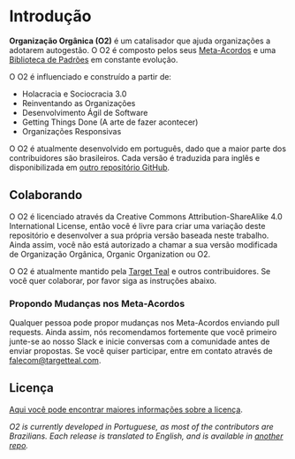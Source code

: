 # Introdução

**Organização Orgânica \(O2\)** é um catalisador que ajuda organizações a adotarem autogestão. O O2 é composto pelos seus [Meta-Acordos](meta-acordos.md) e uma [Biblioteca de Padrões](biblioteca/) em constante evolução.

O O2 é influenciado e construído a partir de:

* Holacracia e Sociocracia 3.0
* Reinventando as Organizações
* Desenvolvimento Ágil de Software
* Getting Things Done \(A arte de fazer acontecer\)
* Organizações Responsivas

O O2 é atualmente desenvolvido em português, dado que a maior parte dos contribuidores são brasileiros. Cada versão é traduzida para inglês e disponibilizada em [outro repositório GitHub](https://github.com/targetteal/organic-organization-translations/).

## Colaborando

O O2 é licenciado através da Creative Commons Attribution-ShareAlike 4.0 International License, então você é livre para criar uma variação deste repositório e desenvolver a sua própria versão baseada neste trabalho. Ainda assim, você não está autorizado a chamar a sua versão modificada de Organização Orgânica, Organic Organization ou O2.

O O2 é atualmente mantido pela [Target Teal](https://targetteal.com/pt/) e outros contribuidores. Se você quer colaborar, por favor siga as instruções abaixo.

### Propondo Mudanças nos Meta-Acordos

Qualquer pessoa pode propor mudanças nos Meta-Acordos enviando pull requests. Ainda assim, nós recomendamos fortemente que você primeiro junte-se ao nosso Slack e inicie conversas com a comunidade antes de enviar propostas. Se você quiser participar, entre em contato através de [falecom@targetteal.com](mailto:falecom@targetteal.com).

## Licença

[Aqui você pode encontrar maiores informações sobre a licença](license.md).

_O2 is currently developed in Portuguese, as most of the contributors are Brazilians. Each release is translated to English, and is available in_ [_another repo_](https://github.com/targetteal/organic-organization-translations/)_._
